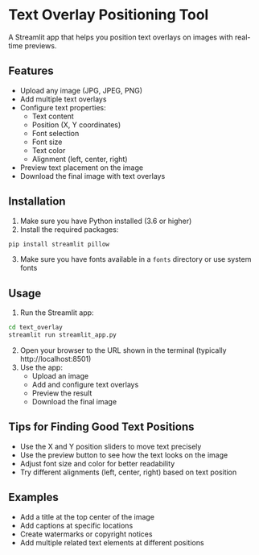 # Text Overlay Positioning Tool

A Streamlit app that helps you position text overlays on images with real-time previews.

## Features

- Upload any image (JPG, JPEG, PNG)
- Add multiple text overlays
- Configure text properties:
  - Text content
  - Position (X, Y coordinates)
  - Font selection
  - Font size
  - Text color
  - Alignment (left, center, right)
- Preview text placement on the image
- Download the final image with text overlays

## Installation

1. Make sure you have Python installed (3.6 or higher)
2. Install the required packages:

```bash
pip install streamlit pillow
```

3. Make sure you have fonts available in a `fonts` directory or use system fonts

## Usage

1. Run the Streamlit app:

```bash
cd text_overlay
streamlit run streamlit_app.py
```

2. Open your browser to the URL shown in the terminal (typically http://localhost:8501)
3. Use the app:
   - Upload an image
   - Add and configure text overlays
   - Preview the result
   - Download the final image

## Tips for Finding Good Text Positions

- Use the X and Y position sliders to move text precisely
- Use the preview button to see how the text looks on the image
- Adjust font size and color for better readability
- Try different alignments (left, center, right) based on text position

## Examples

- Add a title at the top center of the image
- Add captions at specific locations
- Create watermarks or copyright notices
- Add multiple related text elements at different positions 